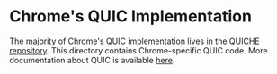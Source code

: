 # Chrome's QUIC Implementation

The majority of Chrome's QUIC implementation lives in the [QUICHE
repository](https://quiche.googlesource.com/quiche). This directory
contains Chrome-specific QUIC code. More documentation about QUIC is available
[here](https://www.chromium.org/quic).

